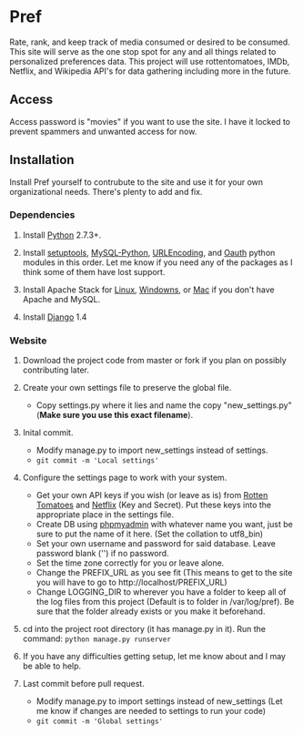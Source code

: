 # Pref

Rate, rank, and keep track of media consumed or desired to be consumed. This site will serve as the one stop spot for any and all things related to personalized preferences data. This project will use rottentomatoes, IMDb, Netflix, and Wikipedia API's for data gathering including more in the future.

## Access

Access password is "movies" if you want to use the site. I have it locked to prevent spammers and unwanted access for now.

## Installation

Install Pref yourself to contrubute to the site and use it for your own organizational needs. There's plenty to add and fix.

### Dependencies

1. Install [Python](http://www.python.org/) 2.7.3+.

2. Install [setuptools](http://pypi.python.org/pypi/setuptools), [MySQL-Python](http://sourceforge.net/projects/mysql-python/), [URLEncoding](http://code.daaku.org/python-urlencoding/), and [Oauth](http://code.daaku.org/python-oauth/) python modules in this order. Let me know if you need any of the packages as I think some of them have lost support.

3. Install Apache Stack for [Linux](http://www.unixmen.com/install-lamp-with-1-command-in-ubuntu-1010-maverick-meerkat/), [Windowns](http://www.wampserver.com/en/), or [Mac](http://www.mamp.info/en/index.html) if you don't have Apache and MySQL.

4. Install [Django](https://www.djangoproject.com/download/) 1.4

### Website

1. Download the project code from master or fork if you plan on possibly contributing later.

2. Create your own settings file to preserve the global file.
    * Copy settings.py where it lies and name the copy "new_settings.py" (**Make sure you use this exact filename**).

3. Inital commit.
    * Modify manage.py to import new_settings instead of settings.
    * `git commit -m 'Local settings'`

4. Configure the settings page to work with your system.
    * Get your own API keys if you wish (or leave as is) from [Rotten Tomatoes](http://developer.rottentomatoes.com/) and [Netflix](http://developer.netflix.com/) (Key and Secret). Put these keys into the appropriate place in the settings file.
    * Create DB using [phpmyadmin](http://127.0.0.1/phpmyadmin) with whatever name you want, just be sure to put the name of it here. (Set the collation to utf8_bin)
    * Set your own username and password for said database. Leave password blank ('') if no password.
    * Set the time zone correctly for you or leave alone.
    * Change the PREFIX_URL as you see fit (This means to get to the site you will have to go to http://localhost/PREFIX_URL)
    * Change LOGGING_DIR to wherever you have a folder to keep all of the log files from this project (Default is to folder in /var/log/pref). Be sure that the folder already exists or you make it beforehand.

5. cd into the project root directory (it has manage.py in it). Run the command:
     `python manage.py runserver`

6. If you have any difficulties getting setup, let me know about and I may be able to help.

7. Last commit before pull request.
    * Modify manage.py to import settings instead of new_settings (Let me know if changes are needed to settings to run your code)
    * `git commit -m 'Global settings'`